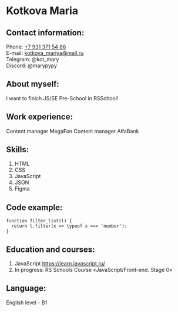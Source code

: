 # Kotkova Maria

## Contact information:
Phone: [+7 931 371 54 86](tel:+79313715486)  
E-mail: [kotkova_mariya@mail.ru](mailto:kotkova_mariya@mail.ru)  
Telegram: @kot_mary  
Discord: @marypypy

## About myself:
I want to finich JS/SE Pre-School in RSSchool!

## Work experience:
Content manager MegaFon
Content manager AlfaBank

## Skills:
1. HTML
2. CSS 
3. JavaScript
4. JSON
5. Figma

## Code example:
```
function filter_list(l) {
  return l.filter(x => typeof x === 'number');
}
```

## Education and courses:
1. JavaScript https://learn.javascript.ru/
2. In progress: RS Schools Course «JavaScript/Front-end. Stage 0» 

## Language:
English level - B1